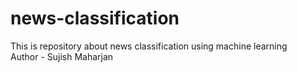 # news-classification
This is repository about news classification using machine learning
<br>
Author - Sujish Maharjan

